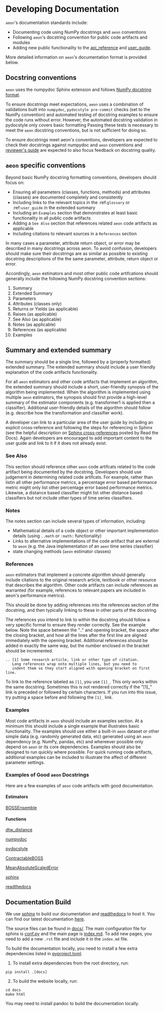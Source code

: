 # Developing Documentation

`aeon`'s documentation standards include:

* Documenting code using NumPy docstrings and `aeon` conventions
* Following ``aeon``'s docstring convention for public code artifacts and modules
* Adding new public functionality to the [api_reference](https://www.aeon-toolkit.org/en/stable/api_reference.html) and [user_guide](https://www.aeon-toolkit.org/en/stable/getting_started.html).

More detailed information on ``aeon``'s documentation format is provided below.

## Docstring conventions

`aeon` uses the numpydoc Sphinx extension and follows [NumPy docstring format](https://numpydoc.readthedocs.io/en/latest/format.html).

To ensure docstrings meet expectations, `aeon` uses a combination of validations built into `numpydoc`, `pydocstyle pre-commit` checks (set to the NumPy convention) and automated testing of docstring examples to ensure the code runs without error. However, the automated docstring validation in pydocstyle only covers basic formatting Passing these tests is necessary to meet the `aeon` docstring conventions, but is not sufficient for doing so.

To ensure docstrings meet aeon's conventions, developers are expected to check their docstrings against numpydoc and `aeon` conventions and [reviewer's guide](https://www.aeon-toolkit.org/en/stable/contributing/reviewer_guide.html) are expected to also focus feedback on docstring quality.

## ``aeon`` specific conventions

Beyond basic NumPy docstring formatting conventions, developers should focus on:

- Ensuring all parameters (classes, functions, methods) and attributes (classes) are documented completely and consistently
- Including links to the relevant topics in the :ref:`glossary` or :ref:`user_guide` in the extended summary
- Including an `Examples` section that demonstrates at least basic functionality in all public code artifacts
- Adding a `See Also` section that references related `aeon` code artifacts as applicable
- Including citations to relevant sources in a `References` section

In many cases a parameter, attribute return object, or error may be described in many docstrings across aeon. To avoid confusion, developers should  make sure their docstrings are as similar as possible to existing docstring descriptions of the the same parameter, attribute, return object or error.

Accordingly, `aeon` estimators and most other public code artifcations should generally include the following NumPy docstring convention sections:

1. Summary
2. Extended Summary
3. Parameters
4. Attributes (classes only)
5. Returns or Yields (as applicable)
6. Raises (as applicable)
7. See Also (as applicable)
8. Notes (as applicable)
9. References (as applicable)
10. Examples

## Summary and extended summary

The summary should be a single line, followed by a (properly formatted) extended summary. The extended summary should include a user friendly explanation of the code artifacts functionality.

For all `aeon` estimators and other code artifacts that implement an algorithm, the extended summary should include a short, user-friendly synopsis of the algorithm being implemented. When the algorithm is implemented using multiple `aeon` estimators, the synopsis should first provide a high-level summary of the estimator components (e.g. transformer1 is applied then a classifier). Additional user-friendly details of the algorithm should follow (e.g. describe how the transformation and classifier work).

A developer can link to a particular area of the user guide by including an explicit cross-reference and following the steps for referencing in Sphinx (see the helpful description on [Sphinx cross-references](https://docs.readthedocs.io/en/stable/guides/cross-referencing-with-sphinx.html) posted by Read the Docs). Again developers are encouraged to add important content to the user guide and link to it if it does not already exist.

### See Also

This section should reference other `aeon` code artifcats related to the code artifact being documented by the docstring. Developers should use judgement in determining related code artifcats. For example, rather than listin all other performance metrics, a percentage error based performance metric
might only list other percentage error based performance metrics.  Likewise, a distance based classifier might list other distance based classifiers but
not include other types of time series classifiers.

### Notes

The notes section can include several types of information, including:

- Mathematical details of a code object or other important implementation details (using `..math` or `:math:` functionality)
- Links to alternative implementations of the code artifact that are external to `aeon` (e.g. the Java implementation of an `aeon` time series classifier)
- state changing methods (`aeon` estimator classes)

### References

`aeon` estimators that implement a concrete algorithm should generally include citations to the original research article, textbook or other resource
that describes the algorithm. Other code artifacts can include references as warranted (for example, references to relevant papers are included in
aeon's performance metrics).

This should be done by adding references into the references section of the docstring, and then typically linking to these in other parts of the docstring.

The references you intend to link to within the docstring should follow a very specific format to ensure they render correctly. See the example below. Note the space between the ".." and opening bracket, the space after the closing bracket, and how all the lines after the first line are aligned immediately with the opening bracket. Additional references should be added in exactly the same way, but the number enclosed in the bracket should be incremented.

```{code-block} powershell
.. [1] Some research article, link or other type of citation.
   Long references wrap onto multiple lines, but you need to
   indent them so they start aligned with opening bracket on first line.
```

To link to the reference labeled as `[1]`, you use `[1]_`. This only works within the same docstring. Sometimes this is not rendered correctly if the "[1]_" link is preceded or followed by certain characters. If you run into this issue, try putting a space before and following the `[1]_` link.

### Examples

Most code artifacts in `aeon` should include an examples section. At a minimum this should include a single example that illustrates basic functionality. The examples should use either a built-in `aeon` dataset or other simple data (e.g. randomly generated data, etc) generated using an `aeon` dependency (e.g. NumPy, pandas, etc) and whereever possible only depend on `aeon` or its core dependencies. Examples should also be designed to run quickly where possible. For quick running code artifacts, additional examples can be included to illustrate the affect of different parameter settings.

### Examples of Good `aeon` Docstrings

Here are a few examples of `aeon` code artifacts with good documentation.

#### Estimators

[BOSSEnsemble](https://www.aeon-toolkit.org/en/latest/api_reference/auto_generated/aeon.classification.dictionary_based.BOSSEnsemble.html#aeon.classification.dictionary_based.BOSSEnsemble)

#### Functions
[dtw_distance](https://www.aeon-toolkit.org/en/stable/api_reference/auto_generated/aeon.distances.dtw_distance.html)

[numpydoc](https://numpydoc.readthedocs.io/en/latest/index.html)

[pydocstyle](http://www.pydocstyle.org/en/stable/)

[ContractableBOSS](https://www.aeon-toolkit.org/en/latest/api_reference/auto_generated/aeon.classification.dictionary_based.ContractableBOSS.html#aeon.classification.dictionary_based.ContractableBOSS)

[MeanAbsoluteScaledError](https://www.aeon-toolkit.org/en/stable/api_reference/auto_generated/aeon.performance_metrics.forecasting.MeanAbsoluteScaledError.html)

[sphinx](https://www.sphinx-doc.org/)

[readthedocs](https://readthedocs.org/projects/aeon-toolkit/)

## Documentation Build

We use [sphinx](https://www.sphinx-doc.org/) to build our documentation and [readthedocs](https://readthedocs.org/projects/aeon-toolkit/) to host it. You can find our latest documentation [here](https://www.aeon-toolkit.org/en/latest/).

The source files can be found in [docs/](https://github.com/aeon-toolkit/aeon/tree/main/docs/). The main configuration file for sphinx is [conf.py](https://github.com/aeon-toolkit/aeon/blob/main/docs/conf.py) and the main page is [index.md](https://github.com/aeon-toolkit/aeon/blob/main/docs/index.md). To add new pages, you need to add a new `.rst` file and include it in the `index.md` file.

To build the documentation locally, you need to install a few extra dependencies listed in [pyproject.toml](https://github.com/aeon-toolkit/aeon/blob/main/pyproject.toml).
1. To install extra dependencies from the root directory, run:

```{code-block} powershell
pip install .[docs]
```

2. To build the website locally, run:

```{code-block} powershell
cd docs
make html
```

You may need to install pandoc to build the documentation locally.
